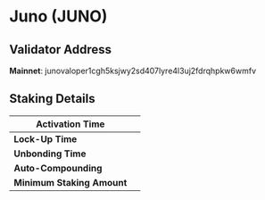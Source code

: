 # Juno (JUNO)

## **Validator Address**

**Mainnet**: junovaloper1cgh5ksjwy2sd407lyre4l3uj2fdrqhpkw6wmfv

## Staking Details

| **Activation Time**        |   |
| -------------------------- | - |
| **Lock-Up Time**           |   |
| **Unbonding Time**         |   |
| **Auto-Compounding**       |   |
| **Minimum Staking Amount** |   |

